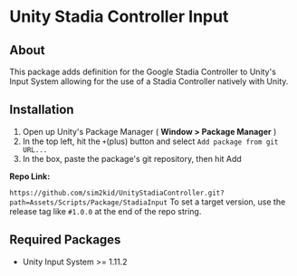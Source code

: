 # Unity Stadia Controller Input
## About
This package adds definition for the Google Stadia Controller to Unity's Input System allowing for the use of a Stadia Controller natively with Unity.

## Installation
1. Open up Unity's Package Manager ( **Window > Package Manager** )
2. In the top left, hit the `+`(plus) button and select `Add package from git URL...`
3. In the box, paste the package's git repository, then hit Add

**Repo Link:**

`https://github.com/sim2kid/UnityStadiaController.git?path=Assets/Scripts/Package/StadiaInput`
To set a target version, use the release tag like `#1.0.0` at the end of the repo string.

## Required Packages
* Unity Input System >= 1.11.2